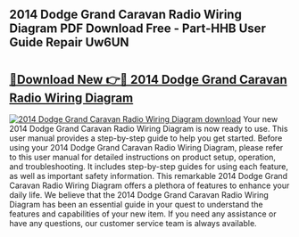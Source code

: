 ## 2014 Dodge Grand Caravan Radio Wiring Diagram PDF Download Free - Part-HHB User Guide Repair Uw6UN

# <h2><a href="http://dfl7g7.blite.top/?on=2014+Dodge+Grand+Caravan+Radio+Wiring+Diagram">🔗Download New 👉🔴 2014 Dodge Grand Caravan Radio Wiring Diagram</a></h2>

[![2014 Dodge Grand Caravan Radio Wiring Diagram download](https://i.imgur.com/lujVjoI.png)](http://dfl7g7.blite.top/?on=2014+Dodge+Grand+Caravan+Radio+Wiring+Diagram)
Your new 2014 Dodge Grand Caravan Radio Wiring Diagram is now ready to use. This user manual provides a step-by-step guide to help you get started. Before using your 2014 Dodge Grand Caravan Radio Wiring Diagram, please refer to this user manual for detailed instructions on product setup, operation, and troubleshooting. It includes step-by-step guides for using each feature, as well as important safety information. This remarkable 2014 Dodge Grand Caravan Radio Wiring Diagram offers a plethora of features to enhance your daily life. We believe that the 2014 Dodge Grand Caravan Radio Wiring Diagram has been an essential guide in your quest to understand the features and capabilities of your new item. If you need any assistance or have any questions, our customer service team is always available.
